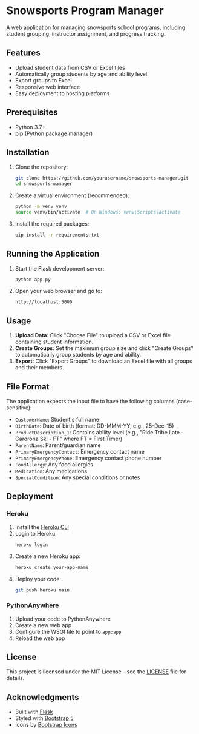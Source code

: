 # Snowsports Program Manager

A web application for managing snowsports school programs, including student grouping, instructor assignment, and progress tracking.

## Features

- Upload student data from CSV or Excel files
- Automatically group students by age and ability level
- Export groups to Excel
- Responsive web interface
- Easy deployment to hosting platforms

## Prerequisites

- Python 3.7+
- pip (Python package manager)

## Installation

1. Clone the repository:
   ```bash
   git clone https://github.com/yourusername/snowsports-manager.git
   cd snowsports-manager
   ```

2. Create a virtual environment (recommended):
   ```bash
   python -m venv venv
   source venv/bin/activate  # On Windows: venv\Scripts\activate
   ```

3. Install the required packages:
   ```bash
   pip install -r requirements.txt
   ```

## Running the Application

1. Start the Flask development server:
   ```bash
   python app.py
   ```

2. Open your web browser and go to:
   ```
   http://localhost:5000
   ```

## Usage

1. **Upload Data**: Click "Choose File" to upload a CSV or Excel file containing student information.
2. **Create Groups**: Set the maximum group size and click "Create Groups" to automatically group students by age and ability.
3. **Export**: Click "Export Groups" to download an Excel file with all groups and their members.

## File Format

The application expects the input file to have the following columns (case-sensitive):

- `CustomerName`: Student's full name
- `BirthDate`: Date of birth (format: DD-MMM-YY, e.g., 25-Dec-15)
- `ProductDescription_1`: Contains ability level (e.g., "Ride Tribe Late - Cardrona Ski - FT" where FT = First Timer)
- `ParentName`: Parent/guardian name
- `PrimaryEmergencyContact`: Emergency contact name
- `PrimaryEmergencyPhone`: Emergency contact phone number
- `FoodAllergy`: Any food allergies
- `Medication`: Any medications
- `SpecialCondition`: Any special conditions or notes

## Deployment

### Heroku

1. Install the [Heroku CLI](https://devcenter.heroku.com/articles/heroku-cli)
2. Login to Heroku:
   ```bash
   heroku login
   ```
3. Create a new Heroku app:
   ```bash
   heroku create your-app-name
   ```
4. Deploy your code:
   ```bash
   git push heroku main
   ```

### PythonAnywhere

1. Upload your code to PythonAnywhere
2. Create a new web app
3. Configure the WSGI file to point to `app:app`
4. Reload the web app

## License

This project is licensed under the MIT License - see the [LICENSE](LICENSE) file for details.

## Acknowledgments

- Built with [Flask](https://flask.palletsprojects.com/)
- Styled with [Bootstrap 5](https://getbootstrap.com/)
- Icons by [Bootstrap Icons](https://icons.getbootstrap.com/)
